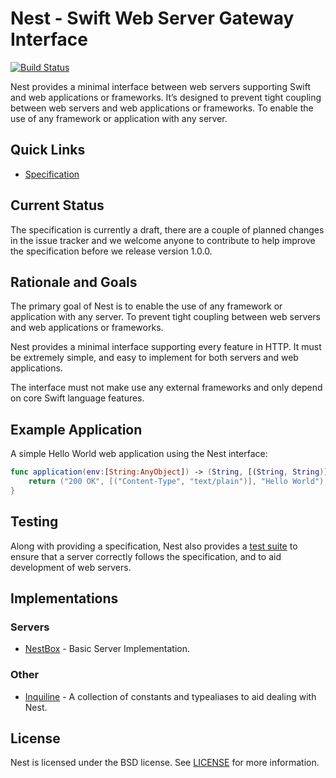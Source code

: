 # Nest - Swift Web Server Gateway Interface

[![Build Status](http://img.shields.io/travis/nestproject/Nest/master.svg?style=flat)](https://travis-ci.org/nestproject/Nest)

Nest provides a minimal interface between web servers supporting Swift and  web applications or frameworks. It’s designed to prevent tight coupling between web servers and web applications or frameworks. To enable the use of any framework or application with any server.

## Quick Links

- [Specification](Specification.md)

## Current Status

The specification is currently a draft, there are a couple of planned changes in the issue tracker and we welcome anyone to contribute to help improve the specification before we release version 1.0.0.

## Rationale and Goals

The primary goal of Nest is to enable the use of any framework or application with any server. To prevent tight coupling between web servers and web applications or frameworks.

Nest provides a minimal interface supporting every feature in HTTP. It must be extremely simple, and easy to implement for both servers and web applications.

The interface must not make use any external frameworks and only depend on core Swift language features.

## Example Application

A simple Hello World web application using the Nest interface:

```swift
func application(env:[String:AnyObject]) -> (String, [(String, String)], String?) {
    return ("200 OK", [("Content-Type", "text/plain")], "Hello World")
}
```

## Testing

Along with providing a specification, Nest also provides a [test suite](https://github.com/nestproject/NestTestSuite) to ensure that a server correctly follows the specification, and to aid development of web servers.

## Implementations

### Servers

- [NestBox](https://github.com/nestproject/NestBox) - Basic Server Implementation.

### Other

- [Inquiline](https://github.com/nestproject/Inquiline) - A collection of constants and typealiases to aid dealing with Nest.

## License

Nest is licensed under the BSD license. See [LICENSE](LICENSE) for more information.

